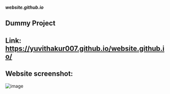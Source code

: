 ***website.github.io***

Dummy Project
---------------------

**Link:** https://yuvithakur007.github.io/website.github.io/   
-------------------
**Website screenshot:**  
---------------------
![image](https://user-images.githubusercontent.com/63182105/138586151-0852fea1-0429-428f-a193-edc8ecb8081f.png)

